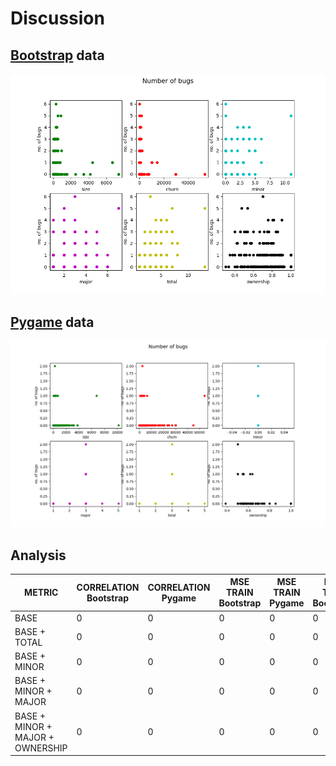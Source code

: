 # Discussion

## [Bootstrap][BoSt] data

![N|Solid](https://github.com/vahagnh/tud18/blob/master/numberofbugs.png)

## [Pygame][PyGa] data

![N|Solid](numberofbugspygame.png)

## Analysis

| METRIC | CORRELATION Bootstrap | CORRELATION Pygame | MSE TRAIN Bootstrap | MSE TRAIN Pygame | MSE TEST Bootstrap | MSE TEST Pygame |
| ------ | ------ | ------ | ------ | ------ | ------ | ------ |
| BASE | 0 | 0 | 0 | 0 | 0 | 0 |
| BASE + TOTAL | 0 | 0 | 0 | 0 | 0 | 0 |
| BASE + MINOR | 0 | 0 | 0 | 0 | 0 | 0 |
| BASE + MINOR + MAJOR | 0 | 0 | 0 | 0 | 0 | 0 |
| BASE + MINOR + MAJOR + OWNERSHIP | 0 | 0 | 0 | 0 | 0 | 0 |


[BoSt]: <https://github.com/twbs/bootstrap>
[PyGa]: <https://github.com/pygame/>
